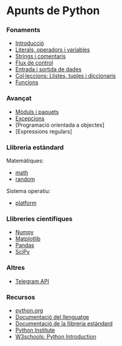 # Apunts de Python

### Fonaments

* [Introducció](Fonaments/Introduccio.md)
* [Literals, operadors i variables](Fonaments/TipusDades.md)
* [Strings i comentaris](Fonaments/Strings.md)
* [Flux de control](Fonaments/Flux.md)
* [Entrada i sortida de dades](Fonaments/ESDades.md)
* [Col·leccions: Llistes, tuples i diccionaris](Fonaments/Colleccions.md) 
* [Funcions](Fonaments/Funcions.md)

### Avançat

* [Mòduls i paquets](Avançat/Moduls.md)
* [Excepcions](Avançat/Excepcions.md)
* [Programació orientada a objectes]
* [Expressions regulars]

### Llibreria estàndard

Matemàtiques:
* [math](LlibEstandard/Math.md)
* [random](LlibEstandard/Random.md)

Sistema operatiu:
* [platform](LlibEstandard/Platform.md)


### Llibreries científiques

* [Numpy](LlibCientifiques/Numpy.md)
* [Matplotlib](LlibCientifiques/Matplotlib.md)
* [Pandas](LlibCientifiques/Pandas.md)
* [SciPy](LlibCientifiques/SciPy.md)

### Altres

* [Telegram API](Altres/Telegram.md)

### Recursos

* [python.org](https://www.python.org/)
* [Documentació del llenguatge](https://docs.python.org/3/reference/index.html)
* [Documentació de la llibreria estàndard](https://docs.python.org/3/library/index.html)
* [Python Institute](https://pythoninstitute.org/)
* [W3schools: Python Introduction](https://www.w3schools.com/python/python_intro.asp)




